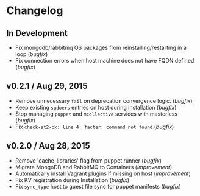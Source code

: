 # Changelog

## In Development
* Fix mongodb/rabbitmq OS packages from reinstalling/restarting in a loop (*bugfix*)
* Fix connection errors when host machine does not have FQDN defined (*bugfix*)

## v0.2.1 / Aug 29, 2015
* Remove unnecessary `fail` on deprecation convergence logic. (*bugfix*)
* Keep existing `sudoers` entries on host during installation (*bugfix*)
* Stop managing `puppet` and `mcollective` services with masterless (*bugfix*)
* Fix `check-st2-ok: line 4: facter: command not found` (*bugfix*)

## v0.2.0 / Aug 28, 2015

* Remove 'cache_libraries' flag from puppet runner (*bugfix*)
* Migrate MongoDB and RabbitMQ to Containers (*improvement*)
* Automatically install Vagrant plugins if missing on host (*improvement*)
* Fix KV registration during Installation (*bugfix*)
* Fix `sync_type` host to guest file sync for puppet manifests (*bugfix*)
